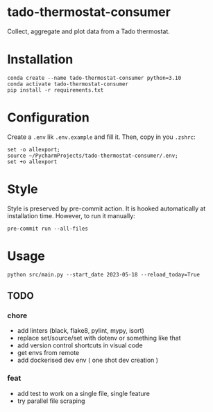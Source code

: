 # tado-thermostat-consumer
Collect, aggregate and plot data from a Tado thermostat.

# Installation
```
conda create --name tado-thermostat-consumer python=3.10
conda activate tado-thermostat-consumer
pip install -r requirements.txt
```

# Configuration
Create a `.env` lik `.env.example` and fill it.
Then, copy in you `.zshrc`:
```
set -o allexport; 
source ~/PycharmProjects/tado-thermostat-consumer/.env;
set +o allexport
```

# Style
Style is preserved by pre-commit action. 
It is hooked automatically at installation time.
However, to run it manually:
```
pre-commit run --all-files
```

# Usage
```
python src/main.py --start_date 2023-05-18 --reload_today=True
```


## TODO

### chore
- add linters (black, flake8, pylint, mypy, isort)
- replace set/source/set with dotenv or something like that
- add version control shortcuts in visual code
- get envs from remote
- add dockerised dev env ( one shot dev creation )
 
### feat
- add test to work on a single file, single feature
- try parallel file scraping
